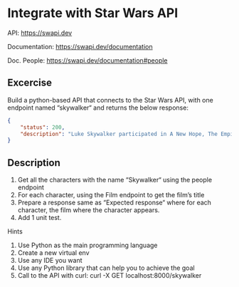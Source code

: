 # Integrate with Star Wars API
API: https://swapi.dev

Documentation: https://swapi.dev/documentation

Doc. People: https://swapi.dev/documentation#people

## Excercise
Build a python-based API that connects to the Star Wars API, with one endpoint named “skywalker“ and returns the below response:

```json
{
    "status": 200,
    "description": "Luke Skywalker participated in A New Hope, The Empire Strikes Back, Return of the Jedi and Revenge of the Sith. Anakin Skywalker participated in The Phantom Menace, Attack of the Clones and Revenge of the Sith. Shmi Skywalker participated in The Phantom Menace and Attack of the Clones."
}
```

## Description
1. Get all the characters with the name “Skywalker“ using the people endpoint
2. For each character, using the Film endpoint to get the film’s title
3. Prepare a response same as “Expected response“ where for each character, the film where the character appears.
4. Add 1 unit test.

Hints
1. Use Python as the main programming language
2. Create a new virtual env
3. Use any IDE you want
4. Use any Python library that can help you to achieve the goal
5. Call to the API with curl: curl -X GET localhost:8000/skywalker
